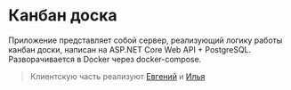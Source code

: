 # Канбан доска
Приложение представляет собой сервер, реализующий логику работы канбан доски, написан на ASP.NET Core Web API + PostgreSQL. Разворачивается в Docker через docker-compose.
> Клиентскую часть реализуют [Евгений](https://github.com/e-zybkin) и [Илья](https://github.com/Le1ou)
